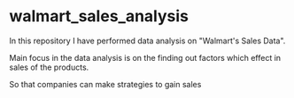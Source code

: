 # walmart_sales_analysis

In this repository I have performed data analysis on "Walmart's Sales Data".

Main focus in the data analysis is on the finding out factors which effect in sales of the products.

So that companies can make strategies to gain sales
